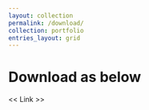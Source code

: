 ```yaml
---
layout: collection
permalink: /download/
collection: portfolio
entries_layout: grid
---
```


# Download as below
<< Link >>
